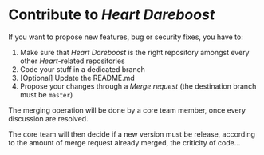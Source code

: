 # Contribute to _Heart Dareboost_

If you want to propose new features, bug or security fixes, you have to:
1. Make sure that _Heart Dareboost_ is the right repository amongst every other _Heart_-related repositories
2. Code your stuff in a dedicated branch
3. [Optional] Update the README.md
4. Propose your changes through a _Merge request_ (the destination branch must be `master`)

The merging operation will be done by a core team member, once every discussion are resolved.

The core team will then decide if a new version must be release, according to the amount of merge request already merged, the criticity of code...
